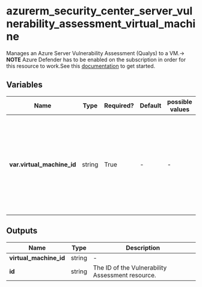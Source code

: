 # azurerm_security_center_server_vulnerability_assessment_virtual_machine

Manages an Azure Server Vulnerability Assessment (Qualys) to a VM.-> **NOTE** Azure Defender has to be enabled on the subscription in order for this resource to work.See this [documentation](https://docs.microsoft.com/azure/security-center/security-center-get-started) to get started.

## Variables

| Name | Type | Required? | Default  | possible values | Description |
| ---- | ---- | --------- | -------- | ----------- | ----------- |
| **var.virtual_machine_id** | string | True | -  |  -  | The ID of the virtual machine to be monitored by vulnerability assessment. Changing this forces a new resource to be created. | 



## Outputs

| Name | Type | Description |
| ---- | ---- | --------- | 
| **virtual_machine_id** | string  | - | 
| **id** | string  | The ID of the Vulnerability Assessment resource. | 